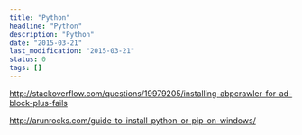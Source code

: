 ```yaml
---
title: "Python"
headline: "Python"
description: "Python"
date: "2015-03-21"
last_modification: "2015-03-21"
status: 0
tags: []
---
```


http://stackoverflow.com/questions/19979205/installing-abpcrawler-for-ad-block-plus-fails

http://arunrocks.com/guide-to-install-python-or-pip-on-windows/